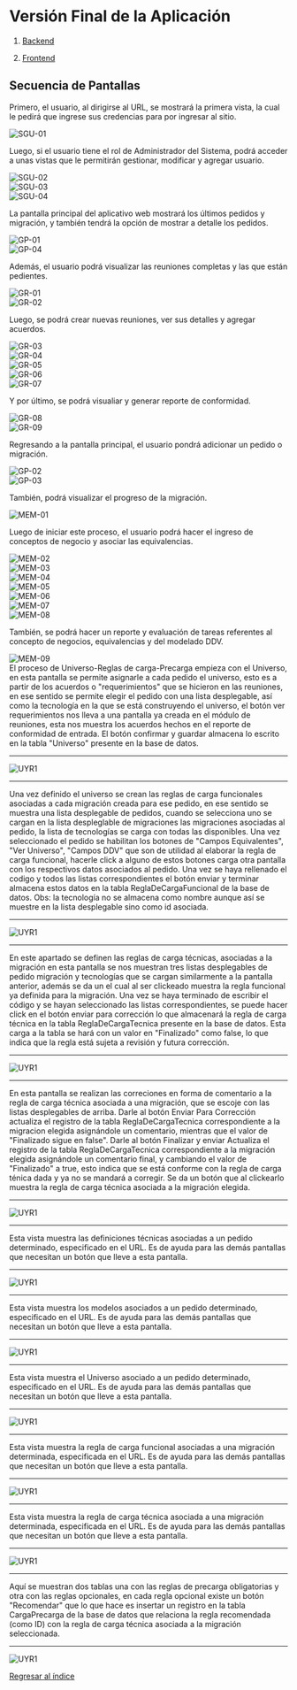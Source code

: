 # Versión Final de la Aplicación

1. [Backend](https://github.com/fiis-bd241/grupo03/tree/main/BCP)

2. [Frontend](https://github.com/fiis-bd241/grupo03/tree/main/BCP_frontend)

## Secuencia de Pantallas

Primero, el usuario, al dirigirse al URL, se mostrará la primera vista, la cual le pedirá que ingrese sus credencias para por ingresar al sitio.

<div>
<img src=".\resources\SGU-01.jpeg" alt="SGU-01" style="width: auto; height: auto;"/>
</div>

Luego, si el usuario tiene el rol de Administrador del Sistema, podrá acceder a unas vistas que le permitirán gestionar, modificar y agregar usuario.

<div>
<img src=".\resources\SGU-02.jpeg" alt="SGU-02" style="width: auto; height: auto;"/>
</div>

<div>
<img src=".\resources\SGU-03.jpeg" alt="SGU-03" style="width: auto; height: auto;"/>
</div>

<div>
<img src=".\resources\SGU-04.jpeg" alt="SGU-04" style="width: auto; height: auto;"/>
</div>

La pantalla principal del aplicativo web mostrará los últimos pedidos y migración, y también tendrá la  opción de mostrar a detalle los pedidos.

<div>
<img src=".\resources\GP-01.jpeg" alt="GP-01" style="width: auto; height: auto;"/>
</div>

<div>
<img src=".\resources\GP-04.jpeg" alt="GP-04" style="width: auto; height: auto;"/>
</div>

Además, el usuario podrá visualizar las reuniones completas y las que están pedientes.

<div>
<img src=".\resources\GR-01.jpeg" alt="GR-01" style="width: auto; height: auto;"/>
</div>

<div>
<img src=".\resources\GR-02.jpeg" alt="GR-02" style="width: auto; height: auto;"/>
</div>

Luego, se podrá crear nuevas reuniones, ver sus detalles y agregar acuerdos.

<div>
<img src=".\resources\GR-03.jpeg" alt="GR-03" style="width: auto; height: auto;"/>
</div>

<div>
<img src=".\resources\GR-04.jpeg" alt="GR-04" style="width: auto; height: auto;"/>
</div>

<div>
<img src=".\resources\GR-05.jpeg" alt="GR-05" style="width: auto; height: auto;"/>
</div>

<div>
<img src=".\resources\GR-06.jpeg" alt="GR-06" style="width: auto; height: auto;"/>
</div>

<div>
<img src=".\resources\GR-07.jpeg" alt="GR-07" style="width: auto; height: auto;"/>
</div>

Y por último, se podrá visualiar y generar reporte de conformidad.

<div>
<img src=".\resources\GR-08.jpeg" alt="GR-08" style="width: auto; height: auto;"/>
</div>

<div>
<img src=".\resources\GR-09.jpeg" alt="GR-09" style="width: auto; height: auto;"/>
</div>

Regresando a la pantalla principal, el usuario pondrá adicionar un pedido o migración.

<div>
<img src=".\resources\GP-02.jpeg" alt="GP-02" style="width: auto; height: auto;"/>
</div>

<div>
<img src=".\resources\GP-03.jpeg" alt="GP-03" style="width: auto; height: auto;"/>
</div>

También, podrá visualizar el progreso de la migración.

<div>
<img src=".\resources\MEM-01.jpeg" alt="MEM-01" style="width: auto; height: auto;"/>
</div>

Luego de iniciar este proceso, el usuario podrá hacer el ingreso de conceptos de negocio y asociar las equivalencias.

<div>
<img src=".\resources\MEM-02.jpeg" alt="MEM-02" style="width: auto; height: auto;"/>
</div>

<div>
<img src=".\resources\MEM-03.jpeg" alt="MEM-03" style="width: auto; height: auto;"/>
</div>

<div>
<img src=".\resources\MEM-04.jpeg" alt="MEM-04" style="width: auto; height: auto;"/>
</div>

<div>
<img src=".\resources\MEM-05.jpeg" alt="MEM-05" style="width: auto; height: auto;"/>
</div>

<div>
<img src=".\resources\MEM-06.jpeg" alt="MEM-06" style="width: auto; height: auto;"/>
</div>

<div>
<img src=".\resources\MEM-07.jpeg" alt="MEM-07" style="width: auto; height: auto;"/>
</div>

<div>
<img src=".\resources\MEM-08.jpeg" alt="MEM-08" style="width: auto; height: auto;"/>
</div>

También, se podrá hacer un reporte y evaluación de tareas referentes al concepto de negocios, equivalencias y del modelado DDV.
<div>
<img src=".\resources\MEM-09.jpeg" alt="MEM-09" style="width: auto; height: auto;"/>
</div>
El proceso de Universo-Reglas de carga-Precarga empieza con el Universo, en esta pantalla se permite asignarle a cada pedido el universo, esto es a partir de los acuerdos o "requerimientos" que se hicieron en las reuniones, en ese sentido se permite elegir el pedido con una lista desplegable, así como la tecnología en la que se está construyendo el universo, el botón ver requerimientos nos lleva a una pantalla ya creada en el módulo de reuniones, esta nos muestra los acuerdos hechos en el reporte de conformidad de entrada.
El botón confirmar y guardar almacena lo escrito en la tabla "Universo" presente en la base de datos.

-----------------------------------------------------------------------------------
<div>
<img src=".\resources\V1_UYR.png" alt="UYR1" style="width: auto; height: auto;"/>
</div>

-----------------------------------------------------------------------------------
Una vez definido el universo se crean las reglas de carga funcionales asociadas a cada migración creada para ese pedido, en ese sentido se muestra una lista desplegable de pedidos, cuando se selecciona uno se cargan en la lista despleglable de migraciones las migraciones asociadas al pedido, la lista de tecnologías se carga con todas las disponibles. 
Una vez seleccionado el pedido se habilitan los botones de "Campos Equivalentes", "Ver Universo", "Campos DDV" que son de utilidad al elaborar la regla de carga funcional, hacerle click a alguno de estos botones carga otra pantalla con los respectivos datos asociados al pedido.
Una vez se haya rellenado el codigo y todos las listas correspondientes el botón enviar y terminar almacena estos datos en la tabla ReglaDeCargaFuncional de la base de datos.
Obs: la tecnología no se almacena como nombre aunque así se muestre en la lista desplegable sino como id asociada.

-----------------------------------------------------------------------------------
<div>
<img src=".\resources\V3_UYR.png" alt="UYR1" style="width: auto; height: auto;"/>
</div>

-----------------------------------------------------------------------------------
En este apartado se definen las reglas de carga técnicas, asociadas a la migración en esta pantalla se nos muestran tres listas desplegables de pedido migración y tecnologías que se cargan similarmente a la pantalla anterior, además se da un el cual al ser clickeado muestra la regla funcional ya definida para la migración.
Una vez se haya terminado de escribir el código y se hayan seleccionado las listas correspondientes, se puede hacer click en el botón enviar para corrección lo que almacenará la regla de carga técnica en la tabla ReglaDeCargaTecnica presente en la base de datos. 
Esta carga a la tabla se hará con un valor en "Finalizado" como false, lo que indica que la regla está sujeta a revisión y futura corrección.

-----------------------------------------------------------------------------------
<div>
<img src=".\resources\V4_UYR.png" alt="UYR1" style="width: auto; height: auto;"/>
</div>

-----------------------------------------------------------------------------------
En esta pantalla se realizan las correciones en forma de comentario a la regla de carga técnica asociada a una migración, que se escoje con las listas desplegables de arriba.
Darle al botón Enviar Para Corrección actualiza el registro de la tabla ReglaDeCargaTecnica correspondiente a la migracion elegida asignándole un comentario, mientras que el valor de "Finalizado sigue en false".
Darle al botón Finalizar y enviar Actualiza el registro de la tabla ReglaDeCargaTecnica correspondiente a la migración elegida asignándole un comentario final, y cambiando el valor de "Finalizado" a true, esto indica que se está conforme con la regla de carga ténica dada y ya no se mandará a corregir.
Se da un botón que al clickearlo muestra la regla de carga técnica asociada a la migración elegida.

-----------------------------------------------------------------------------------
<div>
<img src=".\resources\V5_UYR.png" alt="UYR1" style="width: auto; height: auto;"/>
</div>

-----------------------------------------------------------------------------------
Esta vista muestra las definiciones técnicas asociadas a un pedido determinado, especificado en el URL.
Es de ayuda para las demás pantallas que necesitan un botón que lleve a esta pantalla.

-----------------------------------------------------------------------------------
<div>
<img src=".\resources\V6_UYR.png" alt="UYR1" style="width: auto; height: auto;"/>
</div>

-----------------------------------------------------------------------------------
Esta vista muestra los modelos asociados a un pedido determinado, especificado en el URL.
Es de ayuda para las demás pantallas que necesitan un botón que lleve a esta pantalla.

-----------------------------------------------------------------------------------
<div>
<img src=".\resources\V7_UYR.png" alt="UYR1" style="width: auto; height: auto;"/>
</div>

-----------------------------------------------------------------------------------
Esta vista muestra el Universo asociado a un pedido determinado, especificado en el URL.
Es de ayuda para las demás pantallas que necesitan un botón que lleve a esta pantalla.

-----------------------------------------------------------------------------------
<div>
<img src=".\resources\V8_UYR.png" alt="UYR1" style="width: auto; height: auto;"/>
</div>

-----------------------------------------------------------------------------------
Esta vista muestra la regla de carga funcional asociadas a una migración determinada, especificada en el URL.
Es de ayuda para las demás pantallas que necesitan un botón que lleve a esta pantalla.

-----------------------------------------------------------------------------------
<div>
<img src=".\resources\V9_UYR.png" alt="UYR1" style="width: auto; height: auto;"/>
</div>

-----------------------------------------------------------------------------------

Esta vista muestra la regla de carga técnica asociada a una migración determinada, especificada en el URL.
Es de ayuda para las demás pantallas que necesitan un botón que lleve a esta pantalla.

-----------------------------------------------------------------------------------
<div>
<img src=".\resources\V10_UYR.png" alt="UYR1" style="width: auto; height: auto;"/>
</div>

-----------------------------------------------------------------------------------
Aquí se muestran dos tablas una con las reglas de precarga obligatorias y otra con las reglas opcionales, en cada regla opcional existe un botón "Recomendar" que lo que hace es insertar un registro en la tabla CargaPrecarga de la base de datos que relaciona la regla recomendada (como ID) con la regla de carga técnica asociada a la migración seleccionada.

-----------------------------------------------------------------------------------
<div>
<img src=".\resources\V2_UYR.png" alt="UYR1" style="width: auto; height: auto;"/>
</div>

[Regresar al índice](Indice.md)
